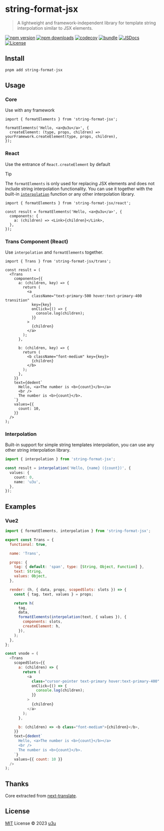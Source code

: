 # string-format-jsx

> A lightweight and framework-independent library for template string interpolation similar to JSX elements.

[![npm version][npm-version-src]][npm-version-href]
[![npm downloads][npm-downloads-src]][npm-downloads-href]
[![codecov][codecov-src]][codecov-href]
[![bundle][bundle-src]][bundle-href]
[![JSDocs][jsdocs-src]][jsdocs-href]
[![License][license-src]][license-href]

## Install

```sh
pnpm add string-format-jsx
```

## Usage

### Core

Use with any framework

```tsx
import { formatElements } from 'string-format-jsx';

formatElements('Hello, <a>@u3u</a>', {
  createElement: (type, props, children) => yourFramework.createElement(type, props, children),
});
```

### React

Use the entrance of `React.createElement` by default

> [!TIP]
>
> The `formatElements` is only used for replacing JSX elements and does not include string interpolation functionality. You can use it together with the built-in [`interpolation`](#interpolation) function or any other interpolation library.

```tsx
import { formatElements } from 'string-format-jsx/react';

const result = formatElements('Hello, <a>@u3u</a>', {
  components: {
    a: (children) => <Link>{children}</Link>,
  },
});
```

### Trans Component (React)

Use `interpolation` and `formatElements` together.

```tsx
import { Trans } from 'string-format-jsx/trans';

const result = (
  <Trans
    components={{
      a: (children, key) => {
        return (
          <a
            className="text-primary-500 hover:text-primary-400 transition"
            key={key}
            onClick={() => {
              console.log(children);
            }}
          >
            {children}
          </a>
        );
      },

      b: (children, key) => {
        return (
          <b className="font-medium" key={key}>
            {children}
          </b>
        );
      },
    }}
    text={dedent`
      Hello, <a>The number is <b>{count}</b></a>
      <br />
      The number is <b>{count}</b>.
    `}
    values={{
      count: 10,
    }}
  />
);
```

### Interpolation

Built-in support for simple string templates interpolation, you can use any other string interpolation library.

```ts
import { interpolation } from 'string-format-jsx';

const result = interpolation('Hello, {name} ({count})', {
  values: {
    count: 0,
    name: 'u3u',
  },
});
```

## Examples

### Vue2

```js
import { formatElements, interpolation } from 'string-format-jsx';

export const Trans = {
  functional: true,

  name: 'Trans',

  props: {
    tag: { default: 'span', type: [String, Object, Function] },
    text: String,
    values: Object,
  },

  render: (h, { data, props, scopedSlots: slots }) => {
    const { tag, text, values } = props;

    return h(
      tag,
      data,
      formatElements(interpolation(text, { values }), {
        components: slots,
        createElement: h,
      }),
    );
  },
};

const vnode = (
  <Trans
    scopedSlots={{
      a: (children) => {
        return (
          <a
            class="cursor-pointer text-primary hover:text-primary-400"
            onClick={() => {
              console.log(children);
            }}
          >
            {children}
          </a>
        );
      },

      b: (children) => <b class="font-medium">{children}</b>,
    }}
    text={dedent`
      Hello, <a>The number is <b>{count}</b></a>
      <br />
      The number is <b>{count}</b>.
    `}
    values={{ count: 10 }}
  />
);
```

## Thanks

Core extracted from [next-translate](https://github.com/aralroca/next-translate).

## License

[MIT](./LICENSE) License © 2023 [u3u](https://github.com/u3u)

<!-- Badges -->

[npm-version-src]: https://img.shields.io/npm/v/string-format-jsx
[npm-version-href]: https://npmjs.com/package/string-format-jsx
[npm-downloads-src]: https://img.shields.io/npm/dm/string-format-jsx
[npm-downloads-href]: https://npmjs.com/package/string-format-jsx
[codecov-src]: https://codecov.io/gh/u3u/string-format-jsx/graph/badge.svg
[codecov-href]: https://codecov.io/gh/u3u/string-format-jsx
[bundle-src]: https://img.shields.io/bundlephobia/minzip/string-format-jsx?label=minzip
[bundle-href]: https://bundlephobia.com/result?p=string-format-jsx
[jsdocs-src]: https://paka.dev/badges/v0/cute.svg
[jsdocs-href]: https://paka.dev/npm/string-format-jsx
[license-src]: https://img.shields.io/github/license/u3u/string-format-jsx.svg
[license-href]: ./LICENSE
